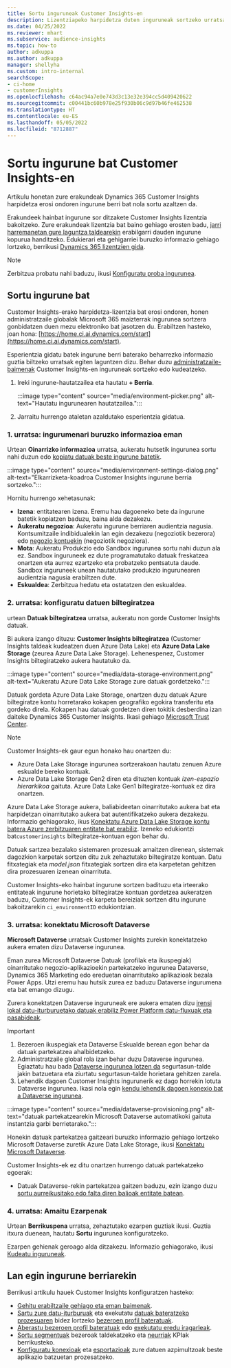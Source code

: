 ```yaml
---
title: Sortu inguruneak Customer Insights-en
description: Lizentziapeko harpidetza duten inguruneak sortzeko urratsak Dynamics 365 Customer Insights.
ms.date: 04/25/2022
ms.reviewer: mhart
ms.subservice: audience-insights
ms.topic: how-to
author: adkuppa
ms.author: adkuppa
manager: shellyha
ms.custom: intro-internal
searchScope:
- ci-home
- customerInsights
ms.openlocfilehash: c64ac94a7e0e743d3c13e32e394cc5d409420622
ms.sourcegitcommit: c00441bc60b978e25f930b06c9d97b46fe462538
ms.translationtype: HT
ms.contentlocale: eu-ES
ms.lasthandoff: 05/05/2022
ms.locfileid: "8712887"
---
```

# <a name="create-an-environment-in-customer-insights"></a>Sortu ingurune bat Customer Insights-en

Artikulu honetan zure erakundeak Dynamics 365 Customer Insights harpidetza erosi ondoren ingurune berri bat nola sortu azaltzen da. 

Erakundeek hainbat ingurune sor ditzakete Customer Insights lizentzia bakoitzeko. Zure erakundeak lizentzia bat baino gehiago erosten badu, [jarri harremanetan gure laguntza taldearekin](https://go.microsoft.com/fwlink/?linkid=2079641) erabilgarri dauden ingurune kopurua handitzeko. Edukierari eta gehigarriei buruzko informazio gehiago lortzeko, berrikusi [Dynamics 365 lizentzien gida](https://go.microsoft.com/fwlink/?LinkId=866544).

> [!NOTE]
> Zerbitzua probatu nahi baduzu, ikusi [Konfiguratu proba ingurunea](trial-signup.md).

## <a name="create-a-new-environment"></a>Sortu ingurune bat

Customer Insights-erako harpidetza-lizentzia bat erosi ondoren, honen administratzaile globalak Microsoft 365 maizterrak ingurunea sortzera gonbidatzen duen mezu elektroniko bat jasotzen du. Erabiltzen hasteko, joan hona: [https://home.ci.ai.dynamics.com/start](https://home.ci.ai.dynamics.com/start). 

Esperientzia gidatu batek ingurune berri baterako beharrezko informazio guztia biltzeko urratsak egiten laguntzen dizu. Behar duzu [administratzaile-baimenak](permissions.md) Customer Insights-en inguruneak sortzeko edo kudeatzeko.

1. Ireki ingurune-hautatzailea eta hautatu **+ Berria**.
  
   :::image type="content" source="media/environment-picker.png" alt-text="Hautatu ingurunearen hautatzailea.":::

1. Jarraitu hurrengo ataletan azaldutako esperientzia gidatua.

### <a name="step-1-provide-environment-information"></a>1. urratsa: ingurumenari buruzko informazioa eman

Urtean **Oinarrizko informazioa** urratsa, aukeratu hutsetik ingurunea sortu nahi duzun edo [kopiatu datuak beste ingurune batetik](manage-environments.md#copy-the-environment-configuration).

   :::image type="content" source="media/environment-settings-dialog.png" alt-text="Elkarrizketa-koadroa Customer Insights ingurune berria sortzeko.":::

Hornitu hurrengo xehetasunak:
   - **Izena**: entitatearen izena. Eremu hau dagoeneko bete da ingurune batetik kopiatzen baduzu, baina alda dezakezu.
   - **Aukeratu negozioa**: Aukeratu ingurune berriaren audientzia nagusia. Kontsumitzaile indibidualekin lan egin dezakezu (negoziotik bezerora) edo [negozio kontuekin](work-with-business-accounts.md) (negoziotik negoziora).
   - **Mota**: Aukeratu Produkzio edo Sandbox ingurunea sortu nahi duzun ala ez. Sandbox inguruneek ez dute programatutako datuak freskatzea onartzen eta aurrez ezartzeko eta probatzeko pentsatuta daude. Sandbox inguruneek unean hautatutako produkzio ingurunearen audientzia nagusia erabiltzen dute.
   - **Eskualdea**: Zerbitzua hedatu eta ostatatzen den eskualdea.

### <a name="step-2-configure-data-storage"></a>2. urratsa: konfiguratu datuen biltegiratzea

urtean **Datuak biltegiratzea** urratsa, aukeratu non gorde Customer Insights datuak.

Bi aukera izango dituzu: **Customer Insights biltegiratzea** (Customer Insights taldeak kudeatzen duen Azure Data Lake) eta **Azure Data Lake Storage** (zeurea Azure Data Lake Storage). Lehenespenez, Customer Insights biltegiratzeko aukera hautatuko da.

:::image type="content" source="media/data-storage-environment.png" alt-text="Aukeratu Azure Data Lake Storage zure datuak gordetzeko.":::

Datuak gordeta Azure Data Lake Storage, onartzen duzu datuak Azure biltegiratze kontu horretarako kokapen geografiko egokira transferitu eta gordeko direla. Kokapen hau datuak gordetzen diren tokitik desberdina izan daiteke Dynamics 365 Customer Insights. Ikasi gehiago [Microsoft Trust Center](https://www.microsoft.com/trust-center).

> [!NOTE]
> Customer Insights-ek gaur egun honako hau onartzen du:  
> - Azure Data Lake Storage ingurunea sortzerakoan hautatu zenuen Azure eskualde bereko kontuak.
> - Azure Data Lake Storage Gen2 diren eta dituzten kontuak *izen-espazio hierarkikoa* gaituta. Azure Data Lake Gen1 biltegiratze-kontuak ez dira onartzen.

Azure Data Lake Storage aukera, baliabideetan oinarritutako aukera bat eta harpidetzan oinarritutako aukera bat autentifikatzeko aukera dezakezu. Informazio gehiagorako, ikus [Konektatu Azure Data Lake Storage kontu batera Azure zerbitzuaren entitate bat erabiliz](connect-service-principal.md). Izeneko edukiontzi bat`customerinsights` biltegiratze-kontuan egon behar du.

Datuak sartzea bezalako sistemaren prozesuak amaitzen direnean, sistemak dagozkion karpetak sortzen ditu zuk zehaztutako biltegiratze kontuan. Datu fitxategiak eta *model.json* fitxategiak sortzen dira eta karpetetan gehitzen dira prozesuaren izenean oinarrituta.

Customer Insights-eko hainbat ingurune sortzen badituzu eta irteerako entitateak ingurune horietako biltegiratze kontuan gordetzea aukeratzen baduzu, Customer Insights-ek karpeta bereiziak sortzen ditu ingurune bakoitzarekin `ci_environmentID` edukiontzian.

### <a name="step-3-connect-to-microsoft-dataverse"></a>3. urratsa: konektatu Microsoft Dataverse
   
**Microsoft Dataverse** urratsak Customer Insights zurekin konektatzeko aukera ematen dizu Dataverse ingurunea.

Eman zurea Microsoft Dataverse Datuak (profilak eta ikuspegiak) oinarritutako negozio-aplikazioekin partekatzeko ingurunea Dataverse, Dynamics 365 Marketing edo ereduetan oinarritutako aplikazioak bezala Power Apps. Utzi eremu hau hutsik zurea ez baduzu Dataverse ingurumena eta bat emango dizugu.

Zurera konektatzen Dataverse inguruneak ere aukera ematen dizu [irensi lokal datu-iturburuetako datuak erabiliz Power Platform datu-fluxuak eta pasabideak](data-sources.md#add-data-from-on-premises-data-sources).

> [!IMPORTANT]
> 1. Bezeroen ikuspegiak eta Dataverse Eskualde berean egon behar da datuak partekatzea ahalbidetzeko.
> 1. Administratzaile global rola izan behar duzu Dataverse ingurunea. Egiaztatu hau bada [Dataverse ingurunea lotzen da](/power-platform/admin/control-user-access#associate-a-security-group-with-a-dataverse-environment) segurtasun-talde jakin batzuetara eta ziurtatu segurtasun-talde horietara gehitzen zarela.
> 1. Lehendik dagoen Customer Insights ingurunerik ez dago horrekin lotuta Dataverse ingurunea. Ikasi nola egin [kendu lehendik dagoen konexio bat a Dataverse ingurunea](manage-environments.md#remove-an-existing-connection-to-a-dataverse-environment).

:::image type="content" source="media/dataverse-provisioning.png" alt-text="datuak partekatzearekin Microsoft Dataverse automatikoki gaituta instantzia garbi berrietarako.":::

Honekin datuak partekatzea gaitzeari buruzko informazio gehiago lortzeko Microsoft Dataverse zuretik Azure Data Lake Storage, ikusi [Konektatu Microsoft Dataverse](manage-environments.md#connect-to-microsoft-dataverse).

Customer Insights-ek ez ditu onartzen hurrengo datuak partekatzeko egoerak:
- Datuak Dataverse-rekin partekatzea gaitzen baduzu, ezin izango duzu [sortu aurreikusitako edo falta diren balioak entitate batean](predictions.md).

### <a name="step-4-finalize-the-settings"></a>4. urratsa: Amaitu Ezarpenak

Urtean **Berrikuspena** urratsa, zehaztutako ezarpen guztiak ikusi. Guztia itxura duenean, hautatu **Sortu** ingurunea konfiguratzeko. 

Ezarpen gehienak geroago alda ditzakezu. Informazio gehiagorako, ikusi [Kudeatu inguruneak](manage-environments.md).

## <a name="work-with-your-new-environment"></a>Lan egin ingurune berriarekin

Berrikusi artikulu hauek Customer Insights konfiguratzen hasteko: 

- [Gehitu erabiltzaile gehiago eta eman baimenak](permissions.md).
- [Sartu zure datu-iturburuak](data-sources.md) eta exekutatu [datuak bateratzeko prozesuaren](data-unification.md) bidez lortzeko [bezeroen profil bateratuak](customer-profiles.md).
- [Aberastu bezeroen profil bateratuak](enrichment-hub.md) edo [exekutatu eredu iragarleak](predictions-overview.md).
- [Sortu segmentuak](segments.md) bezeroak taldekatzeko eta [neurriak](measures.md) KPIak berrikusteko.
- [Konfiguratu konexioak](connections.md) eta [esportazioak](export-destinations.md) zure datuen azpimultzoak beste aplikazio batzuetan prozesatzeko.
